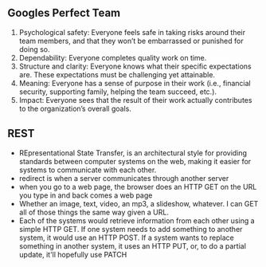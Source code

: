 ## Googles Perfect Team
1. Psychological safety: Everyone feels safe in taking risks around their team members, and that they won’t be embarrassed or punished for doing so.
1. Dependability: Everyone completes quality work on time.
1. Structure and clarity: Everyone knows what their specific expectations are. These expectations must be challenging yet attainable.
1. Meaning: Everyone has a sense of purpose in their work (i.e., financial security, supporting family, helping the team succeed, etc.).
1. Impact: Everyone sees that the result of their work actually contributes to the organization’s overall goals.

## REST 
 - REpresentational State Transfer, is an architectural style for providing standards between computer systems on the web, making it easier for systems to communicate with each other. 
 - redirect is when a server communicates through another server
 - when you go to a web page, the browser does an HTTP GET on the URL you type in and back comes a web page
 - Whether an image, text, video, an mp3, a slideshow, whatever. I can GET all of those things the same way given a URL.
 - Each of the systems would retrieve information from each other using a simple HTTP GET. If one system needs to add something to another system, it would use an HTTP POST. If a system wants to replace something in another system, it uses an HTTP PUT, or, to do a partial update, it'll hopefully use PATCH